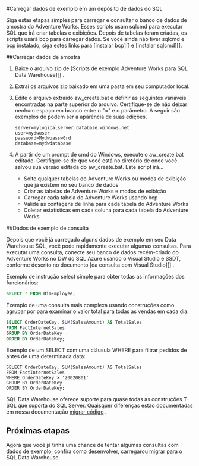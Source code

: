 <properties
   pageTitle="Carregar os dados de exemplo em SQL Data Warehouse | Microsoft Azure"
   description="Carregar dados de exemplo em um depósito de dados do SQL"
   services="sql-data-warehouse"
   documentationCenter="NA"
   authors="lodipalm"
   manager="barbkess"
   editor=""/>

<tags
   ms.service="sql-data-warehouse"
   ms.devlang="NA"
   ms.topic="article"
   ms.tgt_pltfrm="NA"
   ms.workload="data-services"
   ms.date="08/16/2016"
   ms.author="lodipalm;barbkess;sonyama"/>

#<a name="load-sample-data-into-sql-data-warehouse"></a>Carregar dados de exemplo em um depósito de dados do SQL

Siga estas etapas simples para carregar e consultar o banco de dados de amostra do Adventure Works. Esses scripts usam sqlcmd para executar SQL que irá criar tabelas e exibições. Depois de tabelas foram criadas, os scripts usará bcp para carregar dados.  Se você ainda não tiver sqlcmd e bcp instalado, siga estes links para [instalar bcp][] e [instalar sqlcmd][].

##<a name="load-sample-data"></a>Carregar dados de amostra

1. Baixe o arquivo zip de [Scripts de exemplo Adventure Works para SQL Data Warehouse][] .

2. Extrai os arquivos zip baixado em uma pasta em seu computador local.

3. Edite o arquivo extraído aw_create.bat e definir as seguintes variáveis encontradas na parte superior do arquivo.  Certifique-se de não deixar nenhum espaço em branco entre o "=" e o parâmetro.  A seguir são exemplos de podem ser a aparência de suas edições.

    ```
    server=mylogicalserver.database.windows.net
    user=mydwuser
    password=Mydwpassw0rd
    database=mydwdatabase
    ```

4. A partir de um prompt de cmd do Windows, execute o aw_create.bat editado.  Certifique-se de que você está no diretório de onde você salvou sua versão editada do aw_create.bat.
Este script irá...
    * Solte qualquer tabelas do Adventure Works ou modos de exibição que já existem no seu banco de dados
    * Criar as tabelas de Adventure Works e modos de exibição
    * Carregar cada tabela do Adventure Works usando bcp
    * Valide as contagens de linha para cada tabela do Adventure Works
    * Coletar estatísticas em cada coluna para cada tabela do Adventure Works


##<a name="query-sample-data"></a>Dados de exemplo de consulta

Depois que você já carregado alguns dados de exemplo em seu Data Warehouse SQL, você pode rapidamente executar algumas consultas.  Para executar uma consulta, conecte seu banco de dados recém-criado do Adventure Works no DW do SQL Azure usando o Visual Studio e SSDT, conforme descrito no documento [da consulta com Visual Studio][] .

Exemplo de instrução select simple para obter todas as informações dos funcionários:

```sql
SELECT * FROM DimEmployee;
```

Exemplo de uma consulta mais complexa usando construções como agrupar por para examinar o valor total para todas as vendas em cada dia:

```sql
SELECT OrderDateKey, SUM(SalesAmount) AS TotalSales
FROM FactInternetSales
GROUP BY OrderDateKey
ORDER BY OrderDateKey;
```

Exemplo de um SELECT com uma cláusula WHERE para filtrar pedidos de antes de uma determinada data:

```
SELECT OrderDateKey, SUM(SalesAmount) AS TotalSales
FROM FactInternetSales
WHERE OrderDateKey > '20020801'
GROUP BY OrderDateKey
ORDER BY OrderDateKey;
```

SQL Data Warehouse oferece suporte para quase todas as construções T-SQL que suporta do SQL Server.  Quaisquer diferenças estão documentadas em nossa documentação [migrar código][] .

## <a name="next-steps"></a>Próximas etapas
Agora que você já tinha uma chance de tentar algumas consultas com dados de exemplo, confira como [desenvolver][], [carregar][]ou [migrar][] para o SQL Data Warehouse.

<!--Image references-->

<!--Article references-->
[migrar]: sql-data-warehouse-overview-migrate.md
[desenvolver]: sql-data-warehouse-overview-develop.md
[carregar]: sql-data-warehouse-overview-load.md
[consulta com o Visual Studio]: sql-data-warehouse-query-visual-studio.md
[migrar código]: sql-data-warehouse-migrate-code.md
[instalar o bcp]: sql-data-warehouse-load-with-bcp.md
[instalar o sqlcmd]: sql-data-warehouse-get-started-connect-sqlcmd.md

<!--Other Web references-->
[Scripts de exemplo da Adventure Works para depósito de dados do SQL]: https://migrhoststorage.blob.core.windows.net/sqldwsample/AdventureWorksSQLDW2012.zip
